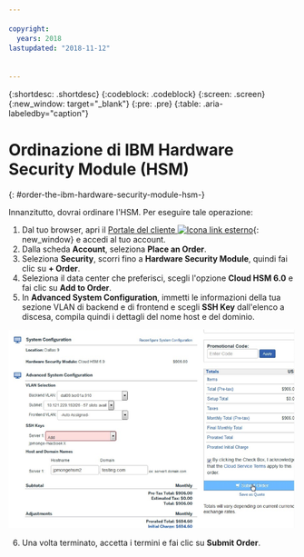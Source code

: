 ```yaml
---

copyright:
  years: 2018
lastupdated: "2018-11-12"


---
```


{:shortdesc: .shortdesc}
{:codeblock: .codeblock}
{:screen: .screen}
{:new_window: target="_blank"}
{:pre: .pre}
{:table: .aria-labeledby="caption"}

# Ordinazione di IBM Hardware Security Module (HSM)
{: #order-the-ibm-hardware-security-module-hsm-}

Innanzitutto, dovrai ordinare l'HSM. Per eseguire tale operazione:

1. Dal tuo browser, apri il [Portale del cliente ![Icona link esterno](../../icons/launch-glyph.svg "Icona link esterno")](https://control.softlayer.com/){: new_window} e accedi al tuo account.
2.	Dalla scheda **Account**, seleziona **Place an Order**.
3.	Seleziona **Security**, scorri fino a **Hardware Security Module**, quindi fai clic su **+ Order**.
4.	Seleziona il data center che preferisci, scegli l'opzione **Cloud HSM 6.0** e fai clic su **Add to Order**.
5. In **Advanced System Configuration**, immetti le informazioni della tua sezione VLAN di backend e di frontend e scegli **SSH Key** dall'elenco a discesa, compila quindi i dettagli del nome host e del dominio.

<img src="images/1-Order-HSM.png" alt="immagine" style="width: 700px;"/>

6.	Una volta terminato, accetta i termini e fai clic su **Submit Order**.
